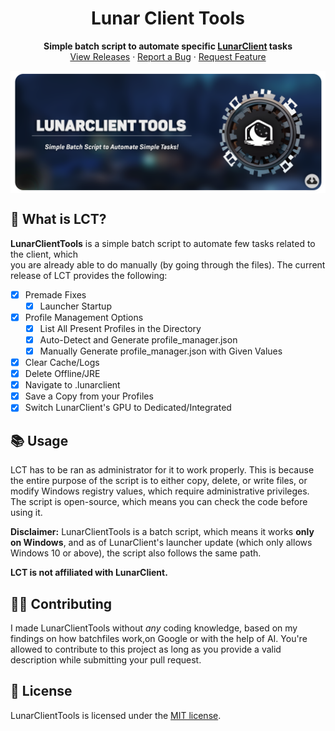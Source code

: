 <h1 align="center">
    Lunar Client Tools
</h1>
<p align="center">
    <strong>Simple batch script to automate specific <a href="https://lunarclient.com">LunarClient</a> tasks</strong></br>
    <a href="https://github.com/Vaption/LunarClientTools/releases">View Releases</a>
    ·
    <a href="https://github.com/Vaption/LunarClientTools/issues">Report a Bug</a>
    ·
    <a href="https://github.com/Vaption/LunarClientTools/issues">Request Feature</a>

</p>
<p align="center">
    <a href=https://github.com/Vaption/LunarClientTools/releases><img align=center src=".github/images/lct_banner.png" width="900" alt="banner"></a></br>
</p>

  ## 💭 What is LCT?
  **LunarClientTools** is a simple batch script to automate few tasks related to the client, which </br>you are already able to do manually (by going through the files). The current release of LCT provides the following: </br>
  - [x] Premade Fixes
      - [x] Launcher Startup
  - [x] Profile Management Options
      - [x] List All Present Profiles in the Directory
      - [x] Auto-Detect and Generate profile_manager.json
      - [x] Manually Generate profile_manager.json with Given Values
  - [x] Clear Cache/Logs
  - [x] Delete Offline/JRE
  - [x] Navigate to .lunarclient
  - [x] Save a Copy from your Profiles
  - [x] Switch LunarClient's GPU to Dedicated/Integrated

  ## 📚 Usage
LCT has to be ran as administrator for it to work properly. This is because the entire purpose of the script is to either copy, delete, or write files, or modify Windows registry values, which require administrative privileges. The script is open-source, which means you can check the code before using it.

**Disclaimer:** LunarClientTools is a batch script, which means it works **only on Windows**, and as of LunarClient's launcher update (which only allows Windows 10 or above), the script also follows the same path. 

**LCT is not affiliated with LunarClient.**

  ## 👨‍💻 Contributing
I made LunarClientTools without *any* coding knowledge, based on my findings on how batchfiles work,on Google or with the help of AI. You're allowed to contribute to this project as long as you provide a valid description while submitting your pull request.

  ## 📝 License
LunarClientTools is licensed under the <a href="https://github.com/Vaption/LunarClientTools/blob/main/LICENSE">MIT license</a>.
